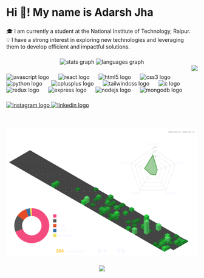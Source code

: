 <h1 align="left">Hi 👋! My name is Adarsh Jha</h1>

###

<p align="left">🎓 I am currently a student at the National Institute of Technology, Raipur.<br>💡 I have a strong interest in exploring new technologies and leveraging them to develop efficient and impactful solutions.</p>

###

<div align="center">
  <img src="https://github-readme-stats.vercel.app/api?username=hacketthadwin&hide_title=false&hide_rank=false&show_icons=true&include_all_commits=true&count_private=true&disable_animations=false&theme=dracula&locale=en&hide_border=false" height="150" alt="stats graph"  />
  <img src="https://github-readme-stats.vercel.app/api/top-langs?username=hacketthadwin&locale=en&hide_title=false&layout=compact&card_width=320&langs_count=5&theme=dracula&hide_border=false" height="150" alt="languages graph"  />
</div>

<img align="right" height="150" src="https://media.giphy.com/media/v1.Y2lkPTc5MGI3NjExZms1cHMza3d5aWx2NXpkYzh1YjZvN2F1dXFiZTM0c2lxamc3djdhcSZlcD12MV9naWZzX3NlYXJjaCZjdD1n/4ilFRqgbzbx4c/giphy.gif"  />

###

<div align="left" >
<img src="https://cdn.jsdelivr.net/gh/devicons/devicon/icons/javascript/javascript-plain.svg" height="30" alt="javascript logo" />
<img width="16" />
<img src="https://cdn.jsdelivr.net/gh/devicons/devicon/icons/react/react-original.svg" height="30" alt="react logo" />
<img width="16" />
<img src="https://cdn.jsdelivr.net/gh/devicons/devicon/icons/html5/html5-plain.svg" height="30" alt="html5 logo" />
<img width="16" />
<img src="https://cdn.jsdelivr.net/gh/devicons/devicon/icons/css3/css3-plain.svg" height="30" alt="css3 logo" />
<img width="16" />
<img src="https://cdn.jsdelivr.net/gh/devicons/devicon/icons/python/python-plain.svg" height="30" alt="python logo" />
<img width="16" />
<img src="https://cdn.jsdelivr.net/gh/devicons/devicon/icons/cplusplus/cplusplus-plain.svg" height="30" alt="cplusplus logo" />
<img width="16" />
<img src="https://cdn.jsdelivr.net/gh/devicons/devicon/icons/tailwindcss/tailwindcss-original-wordmark.svg" height="30" alt="tailwindcss logo" />
<img width="16" />
<img src="https://cdn.jsdelivr.net/gh/devicons/devicon/icons/c/c-original.svg" height="30" alt="c logo" />
<img width="16" />
<img src="https://cdn.jsdelivr.net/gh/devicons/devicon/icons/redux/redux-original.svg" height="30" alt="redux logo" />
<img width="16" />
<img src="https://cdn.jsdelivr.net/gh/devicons/devicon/icons/express/express-original.svg" height="30" alt="express logo" />
<img width="16" />
<img src="https://cdn.jsdelivr.net/gh/devicons/devicon/icons/nodejs/nodejs-original.svg" height="30" alt="nodejs logo" />
<img width="16" />
<img src="https://cdn.jsdelivr.net/gh/devicons/devicon/icons/mongodb/mongodb-original.svg" height="30" alt="mongodb logo" />

</div>


###

<div align="left">
  <a href="https://www.instagram.com/_not_so_adarsh/" target="_blank">
    <img src="https://img.shields.io/static/v1?message=Instagram&logo=instagram&label=&color=E4405F&logoColor=white&labelColor=&style=for-the-badge" height="35" alt="instagram logo"  />
  <a href="https://www.linkedin.com/in/hacketthadwin/" target="_blank">
    <img src="https://img.shields.io/static/v1?message=LinkedIn&logo=linkedin&label=&color=0077B5&logoColor=white&labelColor=&style=for-the-badge" height="35" alt="linkedin logo"  />
  </a>
</div>

###



###

<br clear="both">

![](./profile-3d-contrib/profile-transparent.svg)


###

<div align="center">
  <img src="https://profile-counter.glitch.me/hacketthadwin/count.svg?"  />
</div>

###
